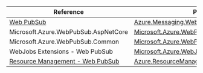 | Reference | Package | Source |
|---|---|---|
|[Web PubSub](messaging.webpubsub-readme.md)|[Azure.Messaging.WebPubSub](https://www.nuget.org/packages/Azure.Messaging.WebPubSub)|[GitHub](https://github.com/Azure/azure-sdk-for-net/blob/main/sdk/webpubsub/Azure.Messaging.WebPubSub)|
|Microsoft.Azure.WebPubSub.AspNetCore|[Microsoft.Azure.WebPubSub.AspNetCore](https://www.nuget.org/packages/Microsoft.Azure.WebPubSub.AspNetCore)|[GitHub](https://github.com/Azure/azure-sdk-for-net/blob/main/sdk/webpubsub/Microsoft.Azure.WebPubSub.AspNetCore)|
|Microsoft.Azure.WebPubSub.Common|[Microsoft.Azure.WebPubSub.Common](https://www.nuget.org/packages/Microsoft.Azure.WebPubSub.Common)|[GitHub](https://github.com/Azure/azure-sdk-for-net/blob/main/sdk/webpubsub/Microsoft.Azure.WebPubSub.Common)|
|WebJobs Extensions - Web PubSub|[Microsoft.Azure.WebJobs.Extensions.WebPubSub](https://www.nuget.org/packages/Microsoft.Azure.WebJobs.Extensions.WebPubSub)|[GitHub](https://github.com/Azure/azure-sdk-for-net/blob/main/sdk/webpubsub/Microsoft.Azure.WebJobs.Extensions.WebPubSub)|
|[Resource Management - Web PubSub](resourcemanager.webpubsub-readme.md)|[Azure.ResourceManager.WebPubSub](https://www.nuget.org/packages/Azure.ResourceManager.WebPubSub)|[GitHub](https://github.com/Azure/azure-sdk-for-net/blob/main/sdk/webpubsub/Azure.ResourceManager.WebPubSub)|
